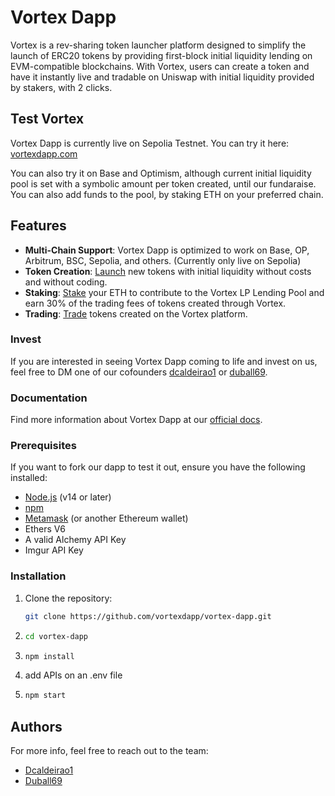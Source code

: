 # Vortex Dapp

Vortex is a rev-sharing token launcher platform designed to simplify the launch of ERC20 tokens by providing first-block initial liquidity lending on EVM-compatible blockchains. With Vortex, users can create a token and have it instantly live and tradable on Uniswap with initial liquidity provided by stakers, with 2 clicks.

## Test Vortex

Vortex Dapp is currently live on Sepolia Testnet. You can try it here: [vortexdapp.com](https://vortexdapp.com)

You can also try it on Base and Optimism, although current initial liquidity pool is set with a symbolic amount per token created, until our fundaraise. You can also add funds to the pool, by staking ETH on your preferred chain.


## Features

- **Multi-Chain Support**: Vortex Dapp is optimized to work on Base, OP, Arbitrum, BSC, Sepolia, and others. (Currently only live on Sepolia)
- **Token Creation**: [Launch](https://launch.vortexdapp.com/factory) new tokens with initial liquidity without costs and without coding.
- **Staking**: [Stake](https://launch.vortexdapp.com/stake) your ETH to contribute to the Vortex LP Lending Pool and earn 30% of the trading fees of tokens created through Vortex.
- **Trading**: [Trade](https://launch.vortexdapp.com/trade) tokens created on the Vortex platform.


### Invest

If you are interested in seeing Vortex Dapp coming to life and invest on us, feel free to DM one of our cofounders [dcaldeirao1](https://t.me/dcaldeirao1) or [duball69](https://x.com/duball69).


### Documentation

Find more information about Vortex Dapp at our [official docs](https://docs.vortexdapp.com).


### Prerequisites

If you want to fork our dapp to test it out, ensure you have the following installed:

- [Node.js](https://nodejs.org/) (v14 or later)
- [npm](https://www.npmjs.com/)
- [Metamask](https://metamask.io/) (or another Ethereum wallet)
- Ethers V6
- A valid Alchemy API Key
- Imgur API Key


### Installation

1. Clone the repository:
   ```sh
   git clone https://github.com/vortexdapp/vortex-dapp.git
2.  ```sh
    cd vortex-dapp
3.  ```sh
    npm install
4. add APIs on an .env file
5.  ```sh
    npm start


## Authors

For more info, feel free to reach out to the team:
- [Dcaldeirao1](https://x.com/dcaldeirao1)
- [Duball69](https://t.me/duball69)
